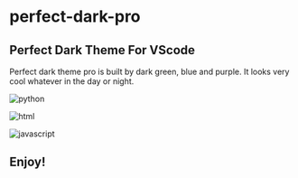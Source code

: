 # perfect-dark-pro

## Perfect Dark Theme For VScode

Perfect dark theme pro is built by dark green, blue and purple. It looks very cool whatever in the day or night.

![python](https://user-images.githubusercontent.com/57241764/212663839-ce0e368d-88d5-4977-b927-ac91df762001.png)


![html](https://user-images.githubusercontent.com/57241764/212663689-b1efc0d1-e106-46a7-8514-eac96faf16ff.png)


![javascript](https://user-images.githubusercontent.com/57241764/212663780-63daafeb-7e25-4c26-a14b-78b2ac06a812.png)

## Enjoy!
